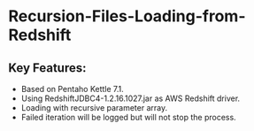 # Recursion-Files-Loading-from-Redshift

## Key Features: 
- Based on Pentaho Kettle 7.1.
- Using RedshiftJDBC4-1.2.16.1027.jar as AWS Redshift driver.
- Loading with recursive parameter array.
- Failed iteration will be logged but will not stop the process.

